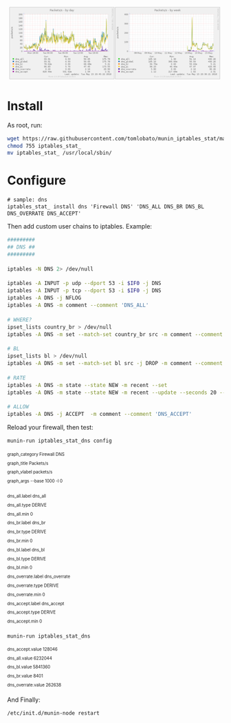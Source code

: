 ![sample graph](https://github.com/tomlobato/munin_iptables_funnel/blob/master/sample.png)

# Install

As root, run:
 
```bash
wget https://raw.githubusercontent.com/tomlobato/munin_iptables_stat/master/iptables_stat_
chmod 755 iptables_stat_
mv iptables_stat_ /usr/local/sbin/
```

# Configure

```
# sample: dns
iptables_stat_ install dns 'Firewall DNS' 'DNS_ALL DNS_BR DNS_BL DNS_OVERRATE DNS_ACCEPT'
```

Then add custom user chains to iptables. Example:

```bash
#########
## DNS ##
#########

iptables -N DNS 2> /dev/null

iptables -A INPUT -p udp --dport 53 -i $IF0 -j DNS
iptables -A INPUT -p tcp --dport 53 -i $IF0 -j DNS
iptables -A DNS -j NFLOG
iptables -A DNS -m comment --comment 'DNS_ALL'

# WHERE?
ipset_lists country_br > /dev/null
iptables -A DNS -m set --match-set country_br src -m comment --comment 'DNS_BR'

# BL
ipset_lists bl > /dev/null
iptables -A DNS -m set --match-set bl src -j DROP -m comment --comment 'DNS_BL'

# RATE
iptables -A DNS -m state --state NEW -m recent --set
iptables -A DNS -m state --state NEW -m recent --update --seconds 20 --hitcount 6 -j DROP  -m comment --comment 'DNS_OVERRATE'

# ALLOW
iptables -A DNS -j ACCEPT  -m comment --comment 'DNS_ACCEPT'
```

Reload your firewall, then test:

```bash
munin-run iptables_stat_dns config
```

<sub><sup>
graph_category Firewall DNS  
graph_title Packets/s  
graph_vlabel packets/s  
graph_args --base 1000 -l 0  
</sup></sub>

<sub><sup>
dns_all.label dns_all  
dns_all.type DERIVE  
dns_all.min 0  
dns_br.label dns_br  
dns_br.type DERIVE  
dns_br.min 0  
dns_bl.label dns_bl  
dns_bl.type DERIVE  
dns_bl.min 0  
dns_overrate.label dns_overrate  
dns_overrate.type DERIVE  
dns_overrate.min 0  
dns_accept.label dns_accept  
dns_accept.type DERIVE  
dns_accept.min 0  
</sup></sub>

```
munin-run iptables_stat_dns
```

<sub><sup>
dns_accept.value 128046  
dns_all.value 6232044  
dns_bl.value 5841360  
dns_br.value 8401  
dns_overrate.value 262638  
</sup></sub>

And Finally:

```bash
/etc/init.d/munin-node restart
```
